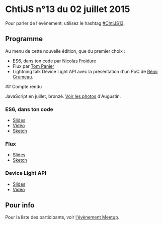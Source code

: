 <!--VarStream
title=ChtiJS #13
description=Découvrez le contenu du ChtiJS n°13 avec les présentations \
de Nicolas Froidure, Tom Panier et Rémi Grumeau.
published=2015-07-02 19:00:00
keywords.+=ServiceWorkers
keywords.+=Espruino
lang=fr
location=FR
-->

# ChtiJS n°13 du 02 juillet 2015

Pour parler de l'évènement, utilisez le hashtag
 [#ChtiJS13](https://twitter.com/search?q=%23ChtiJS13&src=hash).

## Programme

Au menu de cette nouvelle édition, que du premier choix :
- ES6, dans ton code par [Nicolas Froidure](https://twitter.com/nfroidure)
- Flux par [Tom Panier](https://twitter.com/_neemzy)
- Lightning talk Device Light API avec la présentation d'un PoC de
 [Rémi Grumeau](https://twitter.com/remi_grumeau).

## Compte rendu

JavaScript en juillet, bronzé.
 [Voir les photos](https://www.flickr.com/photos/ashassin/sets/72157655391224292)
 d'Augustin.

### ES6, dans ton code

- [Slides](http://slides.com/nfroidure/es6-dans-ton-code#/)
- [Vidéo](https://www.youtube.com/watch?v=rBaCe-n9OaE)
- [Sketch](https://twitter.com/_flexbox/status/616690568601710592/photo/1)

### Flux

- [Slides](http://slides.com/neemzy/flux#/)
- [Sketch](https://twitter.com/_flexbox/status/616663174532759552)

### Device Light API

- [Slides](http://remi-grumeau.com/talks/chtijs13/#/slide1)
- [Vidéo](https://www.youtube.com/watch?v=TFtQKknt1tw)

## Pour info

Pour la liste des participants, voir
 [l'évènement Meetup](http://www.meetup.com/fr-FR/FranceJS/events/223329634/).
